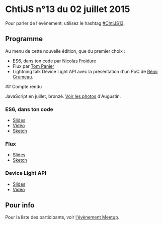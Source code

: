 <!--VarStream
title=ChtiJS #13
description=Découvrez le contenu du ChtiJS n°13 avec les présentations \
de Nicolas Froidure, Tom Panier et Rémi Grumeau.
published=2015-07-02 19:00:00
keywords.+=ServiceWorkers
keywords.+=Espruino
lang=fr
location=FR
-->

# ChtiJS n°13 du 02 juillet 2015

Pour parler de l'évènement, utilisez le hashtag
 [#ChtiJS13](https://twitter.com/search?q=%23ChtiJS13&src=hash).

## Programme

Au menu de cette nouvelle édition, que du premier choix :
- ES6, dans ton code par [Nicolas Froidure](https://twitter.com/nfroidure)
- Flux par [Tom Panier](https://twitter.com/_neemzy)
- Lightning talk Device Light API avec la présentation d'un PoC de
 [Rémi Grumeau](https://twitter.com/remi_grumeau).

## Compte rendu

JavaScript en juillet, bronzé.
 [Voir les photos](https://www.flickr.com/photos/ashassin/sets/72157655391224292)
 d'Augustin.

### ES6, dans ton code

- [Slides](http://slides.com/nfroidure/es6-dans-ton-code#/)
- [Vidéo](https://www.youtube.com/watch?v=rBaCe-n9OaE)
- [Sketch](https://twitter.com/_flexbox/status/616690568601710592/photo/1)

### Flux

- [Slides](http://slides.com/neemzy/flux#/)
- [Sketch](https://twitter.com/_flexbox/status/616663174532759552)

### Device Light API

- [Slides](http://remi-grumeau.com/talks/chtijs13/#/slide1)
- [Vidéo](https://www.youtube.com/watch?v=TFtQKknt1tw)

## Pour info

Pour la liste des participants, voir
 [l'évènement Meetup](http://www.meetup.com/fr-FR/FranceJS/events/223329634/).
